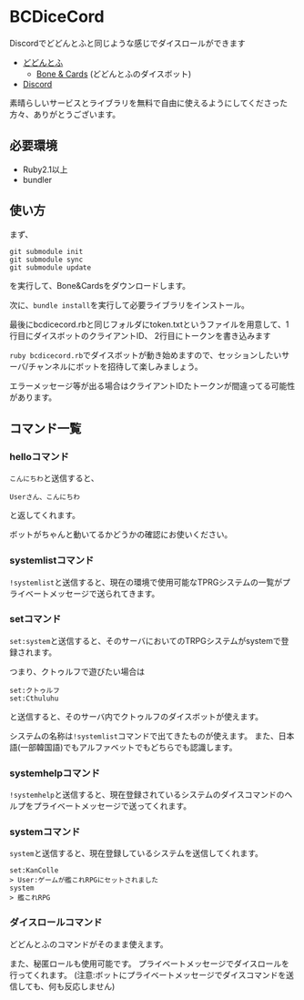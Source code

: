 # BCDiceCord

Discordでどどんとふと同じような感じでダイスロールができます

- [どどんとふ](http://www.dodontof.com/)
    - [Bone & Cards](https://github.com/torgtaitai/BCDice) (どどんとふのダイスボット)
- [Discord](https://discordapp.com/)

素晴らしいサービスとライブラリを無料で自由に使えるようにしてくださった方々、ありがとうございます。

## 必要環境
- Ruby2.1以上
- bundler

## 使い方
まず、
```
git submodule init
git submodule sync
git submodule update
```
を実行して、Bone&Cardsをダウンロードします。

次に、`bundle install`を実行して必要ライブラリをインストール。

最後にbcdicecord.rbと同じフォルダにtoken.txtというファイルを用意して、1行目にダイスボットのクライアントID、
2行目にトークンを書き込みます

`ruby bcdicecord.rb`でダイスボットが動き始めますので、セッションしたいサーバ/チャンネルにボットを招待して楽しみましょう。

エラーメッセージ等が出る場合はクライアントIDたトークンが間違ってる可能性があります。

## コマンド一覧

### helloコマンド
`こんにちわ`と送信すると、
```
Userさん、こんにちわ
```
と返してくれます。

ボットがちゃんと動いてるかどうかの確認にお使いください。

### systemlistコマンド
`!systemlist`と送信すると、現在の環境で使用可能なTPRGシステムの一覧がプライベートメッセージで送られてきます。

### setコマンド
`set:system`と送信すると、そのサーバにおいてのTRPGシステムがsystemで登録されます。

つまり、クトゥルフで遊びたい場合は
```
set:クトゥルフ
set:Cthuluhu
```
と送信すると、そのサーバ内でクトゥルフのダイスボットが使えます。

システムの名称は`!systemlist`コマンドで出てきたものが使えます。
また、日本語(一部韓国語)でもアルファベットでもどちらでも認識します。

### systemhelpコマンド
`!systemhelp`と送信すると、現在登録されているシステムのダイスコマンドのヘルプをプライベートメッセージで送ってくれます。

### systemコマンド
`system`と送信すると、現在登録しているシステムを送信してくれます。

```
set:KanColle
> User:ゲームが艦これRPGにセットされました
system
> 艦これRPG
```

### ダイスロールコマンド
どどんとふのコマンドがそのまま使えます。

また、秘匿ロールも使用可能です。
プライベートメッセージでダイスロールを行ってくれます。
(注意:ボットにプライベートメッセージでダイスコマンドを送信しても、何も反応しません)

